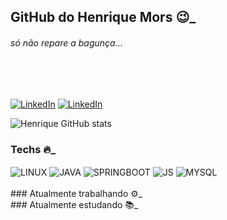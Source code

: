 ## GitHub do Henrique Mors 😉_
###### <i>só não repare a bagunça...</i>
<br>
<br>

[![LinkedIn](https://img.shields.io/badge/LinkedIn-0077B5?style=for-the-badge&logo=linkedin&logoColor=white)](https://www.linkedin.com/in/henriquemors)
[![LinkedIn](https://img.shields.io/badge/Instagram-E4405F?style=for-the-badge&logo=instagram&logoColor=white)](https://www.instagram.com/henriquemors/)


![Henrique GitHub stats](https://github-readme-stats.vercel.app/api?username=henriqueMors&show_icons=true&theme=dracula)
<br/>

### Techs 🔥_
<div>
<img align="center" alt="LINUX" SRC="https://img.shields.io/badge/Linux-FCC624?style=for-the-badge&logo=linux&logoColor=black"> 
<img align="center" alt="JAVA" SRC="https://img.shields.io/badge/Java-ED8B00?style=for-the-badge&logo=openjdk&logoColor=white">
  <img align="center" alt="SPRINGBOOT" SRC="https://img.shields.io/badge/Spring-6DB33F?style=for-the-badge&logo=spring&logoColor=white">
<img align="center" alt="JS" SRC="https://img.shields.io/badge/JavaScript-F7DF1E?style=for-the-badge&logo=javascript&logoColor=black">
  <img align="center" alt="MYSQL" SRC="https://img.shields.io/badge/MySQL-00000F?style=for-the-badge&logo=mysql&logoColor=white">
<br/>
</div>
<br/>
### Atualmente trabalhando ⚙️_
<br/>
### Atualmente estudando 📚_
